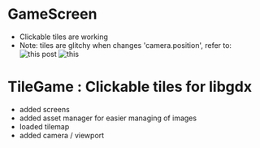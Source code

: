 # GameScreen
- Clickable tiles are working
- Note: tiles are glitchy when changes 'camera.position', refer to: ![this post](https://stackoverflow.com/questions/23144367/why-do-i-have-lines-going-across-my-libgdx-game-using-tiled)
![this](https://i.imgur.com/HYIflfB.gif "Working Tiles!")

# TileGame : Clickable tiles for libgdx 

- added screens
- added asset manager for easier managing of images
- loaded tilemap
- added camera / viewport

